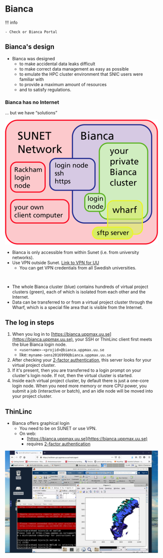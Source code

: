 # Bianca

!!! info

    - Check or Bianca Portal

## Bianca's design

- Bianca was designed
    - to make accidental data leaks difficult
    - to make correct data management as easy as possible
    - to emulate the HPC cluster environment that SNIC users were familiar with
    - to provide a maximum amount of resources
    - and to satisfy regulations.

### Bianca has no Internet
... but we have “solutions”

![Image](./img/biancaorganisation-01.png)

- Bianca is only accessible from within Sunet (i.e. from university networks).
- Use VPN outside Sunet. [Link to VPN for UU](https://mp.uu.se/en/web/info/stod/it-telefoni/it-support/network-on-campus/vpn-service)
  - You can get VPN credentials from all Swedish universities.

<br>

- The whole Bianca cluster (blue) contains hundreds of virtual project clusters (green), each of which is isolated from each other and the Internet.
- Data can be transferred to or from a virtual project cluster through the Wharf, which is a special file area that is visible from the Internet.

## The log in steps
1. When you log in to [https://bianca.uppmax.uu.se](https://bianca.uppmax.uu.se), your SSH or ThinLinc client first meets the blue Bianca login node.
    - `<username>-<projid>@bianca.uppmax.uu.se`
    - like: `myname-sens2016999@bianca.uppmax.uu.se`
2. After checking your [2-factor authentication](https://www.uppmax.uu.se/support/user-guides/setting-up-two-factor-authentication/), this server looks for your virtual project cluster.
3. If it's present, then you are transferred to a login prompt on your cluster's login node. If not, then the virtual cluster is started.
4. Inside each virtual project cluster, by default there is just a one-core login node. When you need more memory or more CPU power, you submit a job (interactive or batch), and an idle node will be moved into your project cluster.

## ThinLinc

- Bianca offers graphical login
    - You need to be on SUNET or use VPN. 
    - On web:
        - [https://bianca.uppmax.uu.se](https://bianca.uppmax.uu.se)
        - requires [2-factor authentication](https://www.uppmax.uu.se/support/user-guides/setting-up-two-factor-authentication/)

 
![Image](./img/Thinlinc2.jpg)
